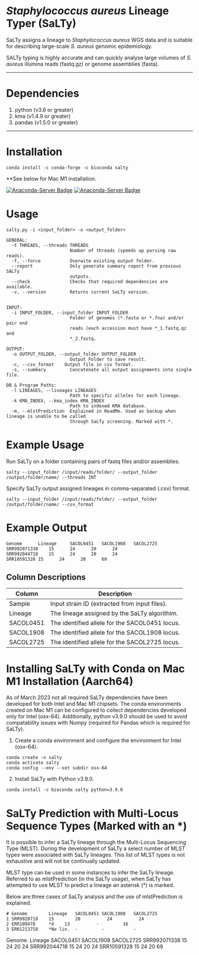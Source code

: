 # <i>Staphylococcus aureus</i> Lineage Typer (SaLTy)
SaLTy assigns a lineage to <i>Staphylococcus aureus</i> WGS data and is suitable for describing large-scale <i>S. aureus</i> genomic epidemiology.

SALTy typing is highly accurate and can quickly analyse large volumes of <i>S. aureus </i> illumina reads (fastq.gz) or genome assemblies (fasta).

---
# Dependencies
1. python (v3.6 or greater)
2. kma (v1.4.9 or greater)
3. pandas  (v1.5.0 or greater)

---

# Installation
```commandline
conda install -c conda-forge -c bioconda salty
```
**See below for Mac M1 installation.

[![Anaconda-Server Badge](https://anaconda.org/bioconda/salty/badges/downloads.svg)](https://anaconda.org/bioconda/salty)
[![Anaconda-Server Badge](https://anaconda.org/bioconda/salty/badges/version.svg)](https://anaconda.org/bioconda/salty)

# Usage
```commandline
salty.py -i <input_folder> -o <output_folder>

GENERAL:
  -t THREADS, --threads THREADS
                        Number of threads (speeds up parsing raw reads).
  -f, --force           Overwite existing output folder.
  --report              Only generate summary report from previous SALTy
                        outputs.
  --check               Checks that required dependencies are available.
  -v, --version         Returns current SaLTy version.


INPUT:
  -i INPUT_FOLDER, --input_folder INPUT_FOLDER
                        Folder of genomes (*.fasta or *.fna) and/or pair end
                        reads (each accession must have *_1.fastq.qz and
                        *_2.fastq.

OUTPUT:
  -o OUTPUT_FOLDER, --output_folder OUTPUT_FOLDER
                        Output Folder to save result.
  -c, --csv_format    Output file in csv format.
  -s, --summary         Concatenate all output assignments into single file.

DB & Program Paths:
  -l LINEAGES, --lineages LINEAGES
                        Path to specific alleles for each lineage.
  -k KMA_INDEX, --kma_index KMA_INDEX
                        Path to indexed KMA database.
  -m, --mlstPrediction  Explained in ReadMe. Used as backup when lineage is unable to be called
                        through SaLTy screening. Marked with *.
```


# Example Usage
Run SaLTy on a folder containing pairs of fastq files and/or assemblies.

```commandline
salty --input_folder /input/reads/folder/ --output_folder /output/folder/name/ --threads INT
```
Specify SaLTy output assigned lineages in comma-separated (.csv) format. 
```commandline
salty --input_folder /input/reads/folder/ --output_folder /output/folder/name/ --csv_format
```

# Example Output
````
Genome		Lineage		SACOL0451	SACOL1908	SACOL2725
SRR992071338	15		24		20		24
SRR992044718	15		24		20		24
SRR10591328	15		24		20		69
````

## Column Descriptions
| Column | Description |
| ----------- | ----------- |
|Sample|Input strain ID (extracted from input files).|
|Lineage|The lineage assigned by the SaLTy algorithim.|
|SACOL0451|The identified allele for the SACOL0451 locus.|
|SACOL1908|The identified allele for the SACOL1908 locus.|
|SACOL2725|The identified allele for the SACOL2725 locus.|

# Installing SaLTy with Conda on Mac M1 Installation (Aarch64)
As of March 2023 not all required SaLTy dependencies have been developed for both Intel and Mac M1 chipsets. 
The conda environments created on Mac M1 can be configured to collect dependencies developed only for Intel (osx-64).
Additionally, python v3.9.0 should be used to avoid compatability issues with Numpy (required for Pandas which is required for SaLTy).

1. Create a conda environment and configure the environment for Intel (osx-64).
```commandline
conda create -n salty
conda activate salty
conda config --env --set subdir osx-64
```

2. Install SaLTy with Python v3.9.0.
```commandline
conda install -c bioconda salty python=3.9.0
```

# SaLTy Prediction with Multi-Locus Sequence Types (Marked with an *)
It is possible to infer a SaLTy lineage through the Multi-Locus Sequencing Type (MLST). During the development of SaLTy a select number of MLST types were associated with SaLTy lineages. This list of MLST types is not exhaustive and will not be continually updated.


MLST type can be used in some instances to infer the SaLTy lineage. Referred to as mlstPrediction (in the SaLTy usage), when SaLTy has attempted to use MLST to predict a lineage an asterisk (*) is marked.

Below are three cases of SaLTy analysis and the use of mlstPrediction is explained.
````
# Genome        Lineage   SACOL0451 SACOL1908	SACOL2725
1 SRR9920718    15        20	      24	      24
2 ERR109478     *4    13	      -	        16
3 ERR1213758    *No lin.  -	        -	        -
````

Genome.   Lineage   SACOL0451 SACOL1908	SACOL2725
SRR992071338	15		24		20    24
SRR992044718	15		24		20		24
SRR10591328	15		24		20		69
